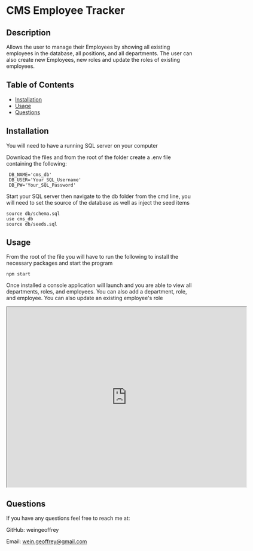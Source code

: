 # CMS Employee Tracker

## Description

Allows the user to manage their Employees by showing all existing employees in the database, all positions, and all departments. The user can also create new Employees, new roles and update the roles of existing employees.

## Table of Contents

* [Installation](#installation)
* [Usage](#usage)
* [Questions](#questions)

## Installation
You will need to have a running SQL server on your computer

Download the files and from the root of the folder create a .env file containing the following:

     DB_NAME='cms_db'
     DB_USER='Your_SQL_Username'
     DB_PW='Your_SQL_Password'

Start your SQL server then navigate to the db folder from the cmd line, you will need to set the source of the database as well as inject the seed items

    source db/schema.sql
    use cms_db
    source db/seeds.sql
    

## Usage
From the root of the file you will have to run the following to install the necessary packages and start the program

    npm start

Once installed a console application will launch and you are able to view all departments, roles, and employees. You can also add a department, role, and employee. You can also update an existing employee's role


<iframe src="https://drive.google.com/file/d/1KtvKxf59_fC_5et3O1j_mZAGystwrdXg/preview" width="640" height="480" allow="autoplay"></iframe>


## Questions

If you have any questions feel free to reach me at:

GitHub: weingeoffrey

Email: wein.geoffrey@gmail.com
